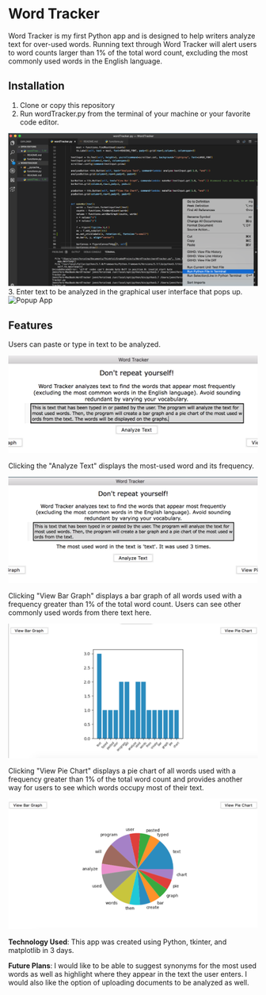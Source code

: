 # Word Tracker

Word Tracker is my first Python app and is designed to help writers analyze text for over-used words. Running text through Word Tracker will alert users to word counts larger than 1% of the total word count, excluding the most commonly used words in the English language.

## Installation

1. Clone or copy this repository
2. Run wordTracker.py from the terminal of your machine or your favorite code editor.
<img src="https://github.com/JNC260/WordTracker/blob/master/screenshots/RunProgram.png" alt="Run Program">
3. Enter text to be analyzed in the graphical user interface that pops up.
<img href="https://github.com/JNC260/WordTracker/blob/master/screenshots/PopupApp.png" alt="Popup App">

## Features

Users can paste or type in text to be analyzed.

<img src="https://github.com/JNC260/WordTracker/blob/master/screenshots/EnterText.png" alt="Enter Text">

Clicking the "Analyze Text" displays the most-used word and its frequency.

<img src="https://github.com/JNC260/WordTracker/blob/master/screenshots/Analyze.png" alt="Analyze Text">

Clicking "View Bar Graph" displays a bar graph of all words used with a frequency greater than 1% of the total word count. Users can see other commonly used words from there text here.

<img src="https://github.com/JNC260/WordTracker/blob/master/screenshots/BarGraph.png" alt="View Bar">

Clicking "View Pie Chart" displays a pie chart of all words used with a frequency greater than 1% of the total word count and provides another way for users to see which words occupy most of their text.

<img src="https://github.com/JNC260/WordTracker/blob/master/screenshots/PieChart.png" alt="View Pie">

**Technology Used**: This app was created using Python, tkinter, and matplotlib in 3 days.

**Future Plans**: I would like to be able to suggest synonyms for the most used words as well as highlight where they appear in the text the user enters.  I would also like the option of uploading documents to be analyzed as well.
